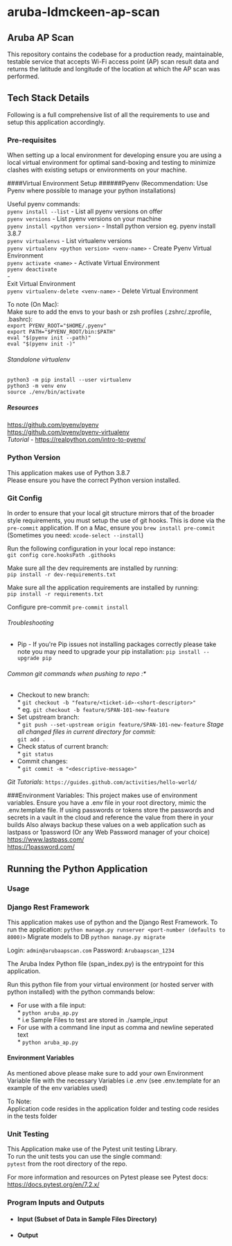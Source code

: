 # aruba-ldmckeen-ap-scan

## Aruba AP Scan
This repository contains the codebase for a production ready, maintainable, testable service that accepts Wi-Fi access point (AP) scan result data and returns the latitude and longitude of the location at which the AP scan was performed.

## Tech Stack Details
Following is a full comprehensive list of all the requirements to use and setup this
application accordingly.
### Pre-requisites
When setting up a local environment for developing ensure you are using a local
virtual environment for optimal sand-boxing and testing to minimize clashes with
existing setups or environments on your machine.

####Virtual Environment Setup
######Pyenv
(Recommendation: Use Pyenv where possible to manage your python installations)

Useful pyenv commands:<br>
`pyenv install --list` - List all pyenv versions on offer<br>
`pyenv versions` - List pyenv versions on your machine<br>
`pyenv install <python version>` - Install python version eg. pyenv install 3.8.7<br>
`pyenv virtualenvs` - List virtualenv versions<br>
`pyenv virtualenv <python version> <venv-name>` - Create Pyenv Virtual Environment<br>
`pyenv activate <name>` - Activate Virtual Environment<br>
`pyenv deactivate`<br>-<br>Exit Virtual Environment<br>
`pyenv virtualenv-delete <venv-name>` - Delete Virtual Environment<br>

To note (On Mac):<br>
Make sure to add the envs to your bash or zsh profiles (.zshrc/.zprofile, .bashrc):<br>
`export PYENV_ROOT="$HOME/.pyenv"`<br>
`export PATH="$PYENV_ROOT/bin:$PATH"`<br>
`eval "$(pyenv init --path)"`<br>
`eval "$(pyenv init -)"`

###### Standalone virtualenv
`python3 -m pip install --user virtualenv`<br>
`python3 -m venv env`<br>
`source ./env/bin/activate`

##### Resources
https://github.com/pyenv/pyenv<br>
https://github.com/pyenv/pyenv-virtualenv<br>
*Tutorial* - https://realpython.com/intro-to-pyenv/

### Python Version
This application makes use of Python 3.8.7<br>
Please ensure you have the correct Python version installed.

### Git Config
In order to ensure that your local git structure mirrors that of the broader style
requirements, you must setup the use of git hooks. This is done via the `pre-commit`
application. If on a Mac, ensure you `brew install pre-commit` (Sometimes you need: `xcode-select --install`)

Run the following configuration in your local repo instance:<br>
`git config core.hooksPath .githooks`

Make sure all the dev requirements are installed by running:<br>
`pip install -r dev-requirements.txt`

Make sure all the application requirements are installed by running:<br>
`pip install -r requirements.txt`

Configure pre-commit
`pre-commit install`

###### Troubleshooting
* Pip - If you're Pip issues not installing packages correctly please take note you may need to upgrade your pip installation:
`pip install --upgrade pip`

###### Common git commands when pushing to repo :*<br>
* Checkout to new branch:
<br>* `git checkout -b "feature/<ticket-id>-<short-descriptor>"`
<br>* eg. `git checkout -b feature/SPAN-101-new-feature`
* Set upstream branch:
<br>* `git push --set-upstream origin feature/SPAN-101-new-feature`
*Stage all changed files in current directory for commit:
<br>* `git add .`
* Check status of current branch:
<br>* `git status`
* Commit changes:
<br>* `git commit -m "<descriptive-message>"`

*Git Tutorials*:
`https://guides.github.com/activities/hello-world/`

###Environment Variables:
This project makes use of environment variables.
Ensure you have a .env file in your root directory, mimic the .env.template file.
If using passwords or tokens store the passwords and secrets in a vault in the cloud
and reference the value from there in your builds
Also always backup these values on a web application such as lastpass or 1password
(Or any Web Password manager of your choice)<br>
https://www.lastpass.com/<br>
https://1password.com/

## Running the Python Application
### Usage
### Django Rest Framework
This application makes use of python and the Django Rest Framework.
To run the application:
`python manage.py runserver <port-number (defaults to 8000)>`
Migrate models to DB
`python manage.py migrate`

Login:
`admin@arubaapscan.com`
Password:
`Arubaapscan_1234`

The Aruba Index Python file (span_index.py) is the entrypoint for this application.<br>

Run this python file from your virtual environment (or hosted server with python installed)
with the python commands below:<br>
* For use with a file input:
<br>* `python aruba_ap.py`
<br>* i.e Sample Files to test are stored in ./sample_input
* For use with a command line input as comma and newline seperated text
<br>* `python aruba_ap.py`

#### Environment Variables
As mentioned above please make sure to add your own Environment Variable file with the
necessary Variables i.e .env
(see .env.template for an example of the env variables used)

To Note:<br>
Application code resides in the application folder and
testing code resides in the tests folder

### Unit Testing
This Application make use of the Pytest unit testing Library.<br>
To run the unit tests you can use the single command:<br>
`pytest` from the root directory of the repo.

For more information and resources on Pytest please see Pytest docs:
https://docs.pytest.org/en/7.2.x/
### Program Inputs and Outputs
* #### Input (Subset of Data in Sample Files Directory)<br>

* #### Output
